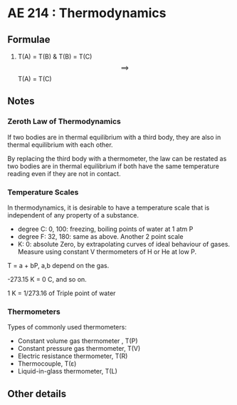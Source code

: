 # AE 214 : Thermodynamics

## Formulae

1. T(A) = T(B) & T(B) = T(C) $$\implies$$ T(A) = T(C)

## Notes

### Zeroth Law of Thermodynamics

If two bodies are in thermal equilibrium with a third body, they are also in thermal equilibrium with each other.

By replacing the third body with a thermometer, the law can be restated as two bodies are in thermal equilibrium if both have the same temperature reading even if they are not in contact.

### Temperature Scales

In thermodynamics, it is desirable to have a temperature scale that is independent of any property of a substance.

* degree C: 0, 100: freezing, boiling points of water at 1 atm P
* degree F: 32, 180: same as above. Another 2 point scale
* K: 0: absolute Zero, by extrapolating curves of ideal behaviour of gases. Measure using constant V thermometers of H or He at low P.

T = a + bP, a,b depend on the gas.

-273.15 K = 0 C, and so on.

1 K = 1/273.16 of Triple point of water

### Thermometers

Types of commonly used thermometers:
* Constant volume gas thermometer , T(P)
* Constant pressure gas thermometer, T(V)
* Electric resistance thermometer, T(R)
* Thermocouple, T(ε)
* Liquid-in-glass thermometer, T(L)



## Other details
